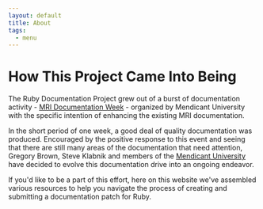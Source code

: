 ```yaml
---
layout: default
title: About
tags:
  - menu
---
```


# How This Project Came Into Being

The Ruby Documentation Project grew out of a burst of documentation activity - 
[MRI Documentation Week](http://projects.mendicantuniversity.org/doc-week.html) - organized by Mendicant University with the specific intention of enhancing the existing MRI documentation.

In the short period of one week, a good deal of quality documentation was produced. Encouraged by the positive response to this event and seeing that there are still many areas of the documentation that need attention, Gregory Brown, Steve Klabnik and members of the [Mendicant University](http://university.rubymendicant.com) have decided to evolve this documentation drive into an ongoing endeavor.

If you'd like to be a part of this effort, here on this website we've assembled various resources to help you navigate the process of creating and submitting a documentation patch for Ruby.